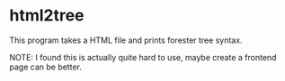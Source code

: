 # html2tree

This program takes a HTML file and prints forester tree syntax.

NOTE: I found this is actually quite hard to use, maybe create a frontend page can be better.
